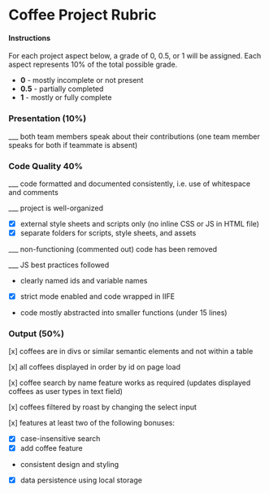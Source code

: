 # Coffee Project Rubric

#### Instructions

For each project aspect below, a grade of 0, 0.5, or 1 will be assigned. Each aspect represents 10% of the total possible grade.

- **0** - mostly incomplete or not present
- **0.5** - partially completed
- **1** - mostly or fully complete
  
### Presentation (10%)

___ both team members speak about their contributions (one team member speaks for both if teammate is absent)


### Code Quality 40%

___ code formatted and documented consistently, i.e. use of whitespace and comments

___ project is well-organized

- [x] external style sheets and scripts only (no inline CSS or JS in HTML file)
- [x] separate folders for scripts, style sheets, and assets

___ non-functioning (commented out) code has been removed

___ JS best practices followed

- clearly named ids and variable names
- [x] strict mode enabled and code wrapped in IIFE
- code mostly abstracted into smaller functions (under 15 lines)
  
  
### Output (50%)

[x] coffees are in divs or similar semantic elements and not within a table

[x] all coffees displayed in order by id on page load

[x] coffee search by name feature works as required (updates displayed coffees as user types in text field)

[x] coffees filtered by roast by changing the select input

[x] features at least two of the following bonuses:

- [x] case-insensitive search
- [x] add coffee feature
- consistent design and styling
- [x] data persistence using local storage